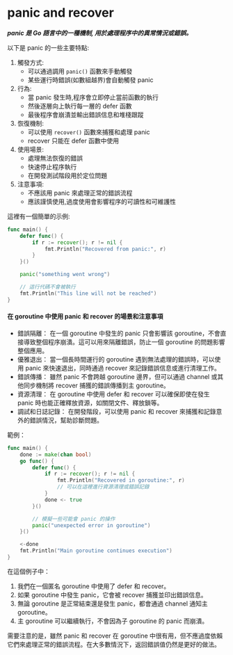# panic and recover

***panic 是 Go 語言中的一種機制, 用於處理程序中的異常情況或錯誤。***

以下是 panic 的一些主要特點:

1. 觸發方式:
   * 可以通過調用 `panic()` 函數來手動觸發
   * 某些運行時錯誤(如數組越界)會自動觸發 panic
2. 行為:
   * 當 panic 發生時,程序會立即停止當前函數的執行
   * 然後逐層向上執行每一層的 defer 函數
   * 最後程序會崩潰並輸出錯誤信息和堆棧跟蹤
3. 恢復機制:
   * 可以使用 `recover()` 函數來捕獲和處理 panic
   * recover 只能在 defer 函數中使用
4. 使用場景:
   * 處理無法恢復的錯誤
   * 快速停止程序執行
   * 在開發測試階段用於定位問題
5. 注意事項:
   * 不應該用 panic 來處理正常的錯誤流程
   * 應該謹慎使用,過度使用會影響程序的可讀性和可維護性

這裡有一個簡單的示例:

```go
func main() {
    defer func() {
        if r := recover(); r != nil {
            fmt.Println("Recovered from panic:", r)
        }
    }()

    panic("something went wrong")

    // 這行代碼不會被執行
    fmt.Println("This line will not be reached")
}
```

#### 在 goroutine 中使用 panic 和 recover 的場景和注意事項

* 錯誤隔離： 在一個 goroutine 中發生的 panic 只會影響該 goroutine，不會直接導致整個程序崩潰。這可以用來隔離錯誤，防止一個 goroutine 的問題影響整個應用。
* 優雅退出： 當一個長時間運行的 goroutine 遇到無法處理的錯誤時，可以使用 panic 來快速退出，同時通過 recover 來記錄錯誤信息或進行清理工作。
* 錯誤傳播： 雖然 panic 不會跨越 goroutine 邊界，但可以通過 channel 或其他同步機制將 recover 捕獲的錯誤傳播到主 goroutine。
* 資源清理： 在 goroutine 中使用 defer 和 recover 可以確保即使在發生 panic 時也能正確釋放資源，如關閉文件、釋放鎖等。
* 調試和日誌記錄： 在開發階段，可以使用 panic 和 recover 來捕獲和記錄意外的錯誤情況，幫助診斷問題。

範例：

```go
func main() {
    done := make(chan bool)
    go func() {
        defer func() {
            if r := recover(); r != nil {
                fmt.Println("Recovered in goroutine:", r)
                // 可以在這裡進行資源清理或錯誤記錄
            }
            done <- true
        }()

        // 模擬一些可能會 panic 的操作
        panic("unexpected error in goroutine")
    }()

    <-done
    fmt.Println("Main goroutine continues execution")
}

```

在這個例子中：

1. 我們在一個匿名 goroutine 中使用了 defer 和 recover。
2. 如果 goroutine 中發生 panic，它會被 recover 捕獲並印出錯誤信息。
3. 無論 goroutine 是正常結束還是發生 panic，都會通過 channel 通知主 goroutine。
4. 主 goroutine 可以繼續執行，不會因為子 goroutine 的 panic 而崩潰。

需要注意的是，雖然 panic 和 recover 在 goroutine 中很有用，但不應過度依賴它們來處理正常的錯誤流程。在大多數情況下，返回錯誤值仍然是更好的做法。